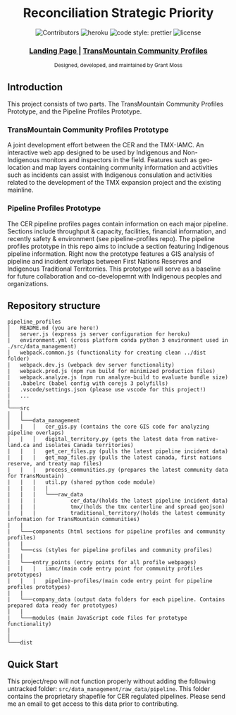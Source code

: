 <h1 align="center">Reconciliation Strategic Priority</h1>

<div align="center">
  <!-- contributors welcome -->
  <a>
    <img src="https://img.shields.io/badge/contributions-welcome-brightgreen.svg?style=flat" alt="Contributors" />
  </a>
  <!-- Heroku -->
  <a>
    <img src="https://img.shields.io/website?down_color=red&down_message=down&up_color=green&up_message=up&url=https://reconciliation-priority.herokuapp.com/" alt="heroku" />
  </a>
  <!-- Style -->
  <a>
    <img alt="code style: prettier" src="https://img.shields.io/badge/code_style-prettier-ff69b4.svg?style=flat-square">
  </a>
  <!-- License -->
  <a>
    <img alt="license" src="https://img.shields.io/github/license/mbradds/me.dev">
  </a>
</div>

<div align="center">
  <h3>
    <a href="https://reconciliation-priority.herokuapp.com/">
      Landing Page
    </a>
    <span> | </span>
    <a href="https://reconciliation-priority.herokuapp.com/html/trans_mountain.html">
      TransMountain Community Profiles
    </a>
  </h3>
</div>

<div align="center">
  <sub>Designed, developed, and maintained by Grant Moss
</div>

## Introduction

This project consists of two parts. The TransMountain Community Profiles Prototype, and the Pipeline Profiles Prototype.

### TransMountain Community Profiles Prototype

A joint development effort between the CER and the TMX-IAMC. An interactive web app designed to be used by Indigenous and Non-Indigenous monitors and inspectors in the field. Features such as geo-location and map layers containing community information and activities such as incidents can assist with Indigenous consulation and activities related to the development of the TMX expansion project and the existing mainline.

### Pipeline Profiles Prototype

The CER pipeline profiles pages contain information on each major pipeline. Sections include throughput & capacity, facilities, financial information, and recently safety & environment (see pipeline-profiles repo). The pipeline profiles prototype in this repo aims to include a section featuring Indigenous pipeline information. Right now the prototype features a GIS analysis of pipeline and incident overlaps between First Nations Reserves and Indigenous Traditional Territorries. This prototype will serve as a baseline for future collaboration and co-developemnt with Indigenous peoples and organizations.

## Repository structure

```
pipeline_profiles
│   README.md (you are here!)
│   server.js (express js server configuration for heroku)
|   environment.yml (cross platform conda python 3 environment used in ./src/data_management)
│   webpack.common.js (functionality for creating clean ../dist folder)
|   webpack.dev.js (webpack dev server functionality)
|   webpack.prod.js (npm run build for minimized production files)
|   webpack.analyze.js (npm run analyze-build to evaluate bundle size)
|   .babelrc (babel config with corejs 3 polyfills)
|   .vscode/settings.json (please use vscode for this project!)
|   ...
|
└───src
│   │
│   └───data_management
│   |   │   cer_gis.py (contains the core GIS code for analyzing pipeline overlaps)
│   |   │   digital_territory.py (gets the latest data from native-land.ca and isolates Canada territories)
|   |   |   get_cer_files.py (pulls the latest pipeline incident data)
|   |   |   get_map_files.py (pulls the latest canada, first nations reserve, and treaty map files)
|   |   |   process_communities.py (prepares the latest community data for TransMountain)
|   |   |   util.py (shared python code module)
|   |   |   |
|   |   |   └───raw_data
|   |   |           cer_data/(holds the latest pipeline incident data)
|   |   |           tmx/(holds the tmx centerline and spread geojson)
|   |   |           traditional_territory/(holds the latest community information for TransMountain communities)
|   |
|   └───components (html sections for pipeline profiles and community profiles)
|   |
|   └───css (styles for pipeline profiles and community profiles)
|   |
|   └───entry_points (entry points for all profile webpages)
|   |   |   iamc/(main code entry point for community profiles prototypes)
|   |   |   pipeline-profiles/(main code entry point for pipeline profiles prototypes)
|   |
|   └───company_data (output data folders for each pipeline. Contains prepared data ready for prototypes)
|   |
|   └───modules (main JavaScript code files for prototype functionality)
|
│
└───dist
```

## Quick Start

This project/repo will not function properly without adding the following untracked folder: `src/data_management/raw_data/pipeline`. This folder contains the proprietary shapefile for CER regulated pipelines. Please send me an email to get access to this data prior to contributing.
